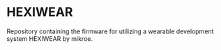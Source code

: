 # HEXIWEAR

Repository containing the firmware for utilizing a wearable development system HEXIWEAR by mikroe.
